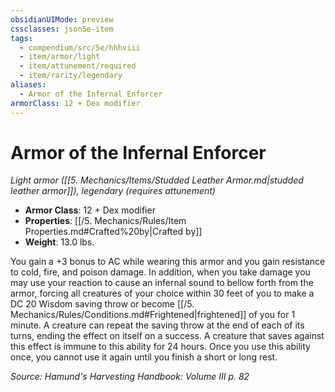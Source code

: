```yaml
---
obsidianUIMode: preview
cssclasses: json5e-item
tags:
  - compendium/src/5e/hhhviii
  - item/armor/light
  - item/attunement/required
  - item/rarity/legendary
aliases:
  - Armor of the Infernal Enforcer
armorClass: 12 + Dex modifier
---
```

# Armor of the Infernal Enforcer
*Light armor ([[5. Mechanics/Items/Studded Leather Armor.md\|studded leather armor]]), legendary (requires attunement)*  

- **Armor Class**: 12 + Dex modifier
- **Properties**: [[/5. Mechanics/Rules/Item Properties.md#Crafted%20by\|Crafted by]]
- **Weight**: 13.0 lbs.

You gain a +3 bonus to AC while wearing this armor and you gain resistance to cold, fire, and poison damage. In addition, when you take damage you may use your reaction to cause an infernal sound to bellow forth from the armor, forcing all creatures of your choice within 30 feet of you to make a DC 20 Wisdom saving throw or become [[/5. Mechanics/Rules/Conditions.md#Frightened\|frightened]] of you for 1 minute. A creature can repeat the saving throw at the end of each of its turns, ending the effect on itself on a success. A creature that saves against this effect is immune to this ability for 24 hours. Once you use this ability once, you cannot use it again until you finish a short or long rest.

*Source: Hamund's Harvesting Handbook: Volume III p. 82*
